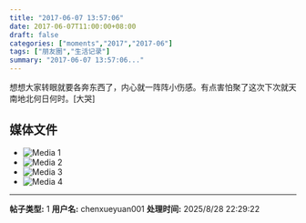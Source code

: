 ```yaml
---
title: "2017-06-07 13:57:06"
date: 2017-06-07T11:00:00+08:00
draft: false
categories: ["moments","2017","2017-06"]
tags: ["朋友圈","生活记录"]
summary: "2017-06-07 13:57:06..."
---
```


想想大家转眼就要各奔东西了，内心就一阵阵小伤感。有点害怕聚了这次下次就天南地北何日何时。[大哭]

## 媒体文件

- ![Media 1](/Moments/photos/2017-06-07/201706071357060.jpg)
- ![Media 2](/Moments/photos/2017-06-07/201706071357061.jpg)
- ![Media 3](/Moments/photos/2017-06-07/201706071357062.jpg)
- ![Media 4](/Moments/photos/2017-06-07/201706071357063.jpg)

---

**帖子类型:** 1
**用户名:** chenxueyuan001
**处理时间:** 2025/8/28 22:29:22
